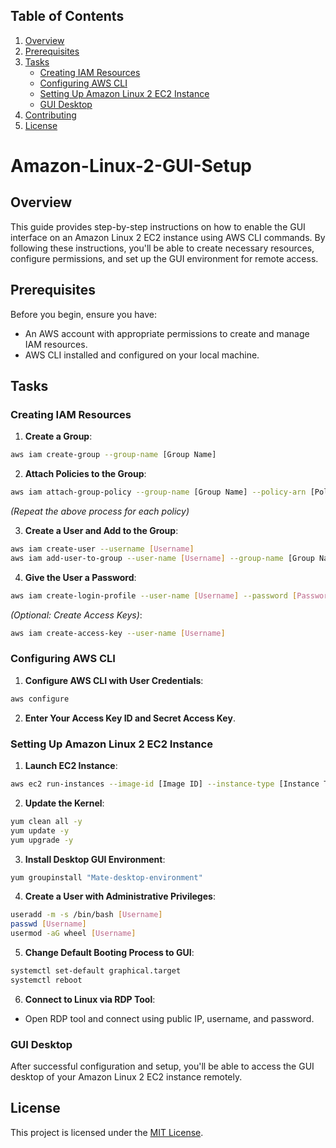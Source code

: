 ## Table of Contents

1. [Overview](#overview)
2. [Prerequisites](#prerequisites)
3. [Tasks](#tasks)
    - [Creating IAM Resources](#creating-iam-resources)
    - [Configuring AWS CLI](#configuring-aws-cli)
    - [Setting Up Amazon Linux 2 EC2 Instance](#setting-up-amazon-linux-2-ec2-instance)
    - [GUI Desktop](#gui-desktop)
4. [Contributing](#contributing)
5. [License](#license)

# Amazon-Linux-2-GUI-Setup

## Overview

This guide provides step-by-step instructions on how to enable the GUI interface on an Amazon Linux 2 EC2 instance using AWS CLI commands. By following these instructions, you'll be able to create necessary resources, configure permissions, and set up the GUI environment for remote access.

## Prerequisites

Before you begin, ensure you have:

- An AWS account with appropriate permissions to create and manage IAM resources.
- AWS CLI installed and configured on your local machine.

## Tasks

### Creating IAM Resources

1. **Create a Group**: 

```bash
aws iam create-group --group-name [Group Name]
```

2. **Attach Policies to the Group**: 

```bash
aws iam attach-group-policy --group-name [Group Name] --policy-arn [Policy ARN]
```
*(Repeat the above process for each policy)*

3. **Create a User and Add to the Group**:

```bash
aws iam create-user --username [Username]
aws iam add-user-to-group --user-name [Username] --group-name [Group Name]
```

4. **Give the User a Password**:

```bash
aws iam create-login-profile --user-name [Username] --password [Password]
```
*(Optional: Create Access Keys)*:

```bash
aws iam create-access-key --user-name [Username]
```

### Configuring AWS CLI

1. **Configure AWS CLI with User Credentials**:

```bash
aws configure
```

2. **Enter Your Access Key ID and Secret Access Key**.

### Setting Up Amazon Linux 2 EC2 Instance

1. **Launch EC2 Instance**:

```bash
aws ec2 run-instances --image-id [Image ID] --instance-type [Instance Type] --key-name [Key Name] --subnet-id [Subnet ID] --security-group-ids [Security Group ID] --associate-public-ip-address --region [Region]
```

2. **Update the Kernel**:

```bash
yum clean all -y
yum update -y
yum upgrade -y
```

3. **Install Desktop GUI Environment**:

```bash
yum groupinstall "Mate-desktop-environment"
```

4. **Create a User with Administrative Privileges**:

```bash
useradd -m -s /bin/bash [Username]
passwd [Username]
usermod -aG wheel [Username]
```

5. **Change Default Booting Process to GUI**:

```bash
systemctl set-default graphical.target
systemctl reboot
```

6. **Connect to Linux via RDP Tool**:

- Open RDP tool and connect using public IP, username, and password.

### GUI Desktop

After successful configuration and setup, you'll be able to access the GUI desktop of your Amazon Linux 2 EC2 instance remotely.

## License

This project is licensed under the [MIT License](LICENSE).
